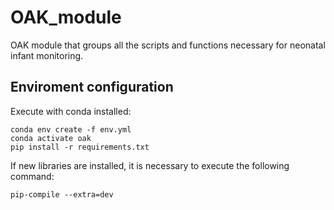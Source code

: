 # OAK_module
OAK module that groups all the scripts and functions necessary for neonatal infant monitoring.

## Enviroment configuration
Execute with conda installed:
```
conda env create -f env.yml
conda activate oak
pip install -r requirements.txt
```

If new libraries are installed, it is necessary to execute the following command:
```
pip-compile --extra=dev
```